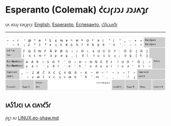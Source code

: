 # Esperanto \(Colemak\) 𐑒𐑤𐑨𐑝𐑨𐑮𐑨 𐑨𐑮𐑨𐑵𐑡𐑩

𐑧𐑵 𐑨𐑤𐑦𐑨𐑢 𐑤𐑦𐑵𐑜𐑝𐑩𐑢: [English](README.md), [Esperanto](README.eo.md), [Есперанто](README.eo-cyrl.md), [𐑧𐑕𐑐𐑧𐑮𐑨𐑵𐑑𐑩](README.eo-shaw.md)

---

![𐑨𐑵𐑑𐑨𐑘𐑮𐑦𐑜𐑨𐑮𐑛𐑪 𐑧𐑕𐑐𐑧𐑮𐑨𐑵𐑑𐑨 𐑒𐑩𐑤𐑧𐑫𐑨𐑒](preview.png)

## 𐑦𐑵𐑕𐑑𐑨𐑤𐑦 𐑧𐑵 𐑤𐑦𐑵𐑪𐑒𐑕𐑩

𐑝𐑦𐑛𐑪 𐑵𐑨 [LINUX.eo-shaw.md](./LINUX.eo-shaw.md)
